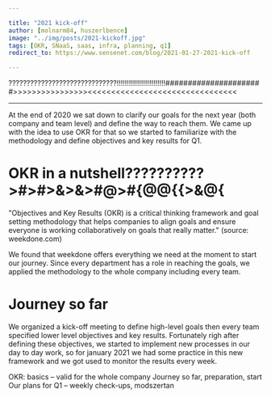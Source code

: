 ```yaml
---

title: "2021 kick-off"
author: [molnarm84, huszerlbence]
image: "../img/posts/2021-kickoff.jpg"
tags: [OKR, SNaaS, saas, infra, planning, q1]
redirect_to: https://www.sensenet.com/blog/2021-01-27-2021-kick-off

---
```


??????????????????????????????!!!!!!!!!!!!!!!!!!!!!!!!######################>>>>>>>>>>>>>>>><<<<<<<<<<<<<<<<<<<<<<<<<<<<<<<<

---

At the end of 2020 we sat down to clarify our goals for the next year (both company and team level) and define the way to reach them. We came up with the idea to use OKR for that so we started to familiarize with the methodology and define objectives and key results for Q1.

# OKR in a nutshell??????????>#>#>&>&>#@>#{@@{{>&@{

"Objectives and Key Results (OKR) is a critical thinking framework and goal setting methodology that helps companies to align goals and ensure everyone is working collaboratively on goals that really matter." (source: weekdone.com)

We found that weekdone offers everything we need at the moment to start our journey. Since every department has a role in reaching the goals, we applied the methodology to the whole company including every team.

# Journey so far

We organized a kick-off meeting to define high-level goals then every team specified lower level objectives and key results. Fortunately righ after defining these objectives, we started to implement new processes in our day to day work, so for january 2021 we had some practice in this new framework and we got used to monitor the results every week.



OKR:
basics – valid for the whole company
Journey so far, preparation, start
Our plans for Q1 – weekly check-ups, modszertan
